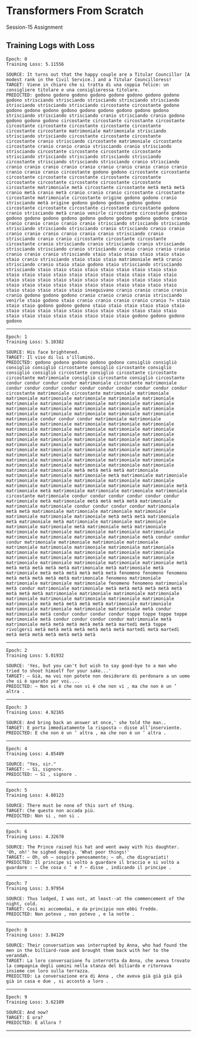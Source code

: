 # Transformers From Scratch
Session-15 Assignment

## Training Logs with Loss

    Epoch: 0
    Training Loss: 5.11556

    SOURCE: It turns out that the happy couple are a Titular Councillor [A modest rank in the Civil Service.] and a Titular Councilloress!
    TARGET: Viene in chiaro che si tratta di una coppia felice: un consigliere titolare e una consiglieressa titolare.
    PREDICTED: godono godono godono godono godono godono godono godono godono strisciando strisciando strisciando strisciando strisciando strisciando strisciando strisciando circostante circostante godono godono godono godono godono godono godono godono godono godono strisciando strisciando strisciando cranio strisciando cranio godono godono godono godono circostante circostante circostante circostante circostante circostante circostante circostante circostante circostante circostante matrimoniale matrimoniale strisciando strisciando strisciando circostante circostante circostante circostante cranio strisciando circostante matrimoniale circostante circostante cranio cranio cranio strisciando cranio strisciando strisciando circostante circostante circostante circostante strisciando strisciando strisciando strisciando strisciando circostante strisciando strisciando strisciando cranio strisciando cranio cranio cranio cranio cranio cranio cranio cranio cranio cranio cranio cranio cranio circostante godono godono circostante circostante circostante circostante circostante circostante circostante circostante circostante circostante circostante circostante circostante matrimoniale metà circostante circostante metà metà metà cranio metà cranio metà cranio cranio cranio circostante circostante circostante matrimoniale circostante origine godono godono cranio strisciando metà origine godono godono godono godono godono circostante circostante circostante circostante circostante godono cranio strisciando metà cranio venirle circostante circostante godono godono godono godono godono godono godono godono godono godono cranio cranio cranio cranio cranio cranio strisciando strisciando strisciando strisciando strisciando strisciando cranio strisciando cranio cranio cranio cranio cranio cranio cranio cranio strisciando cranio strisciando cranio cranio circostante circostante circostante circostante cranio strisciando cranio strisciando cranio strisciando strisciando strisciando cranio strisciando cranio cranio cranio cranio cranio cranio cranio strisciando staio staio staio staio staio staio staio cranio strisciando staio staio staio matrimoniale metà cranio strisciando cranio staio staio godono staio strisciando strisciando strisciando staio staio staio staio staio staio staio staio staio staio staio staio staio staio staio staio staio staio staio staio staio staio staio staio staio staio staio staio staio staio staio staio staio staio staio staio staio staio staio staio staio staio staio staio staio staio staio inseguivano cranio cranio cranio cranio cranio godono godono godono cranio cranio cranio cranio strisciando venirle staio godono staio cranio cranio cranio cranio cranio ?» staio staio staio godono godono godono staio staio staio staio staio staio staio staio staio staio staio staio staio staio staio staio staio staio staio staio staio staio staio staio staio godono godono godono godono
----------
    Epoch: 1
    Training Loss: 5.10382
 
    SOURCE: His face brightened.
    TARGET: Il viso di lui s’illuminò.
    PREDICTED: godono godono godono godono godono consigliò consigliò consigliò consigliò circostante consigliò circostante consigliò consigliò consigliò circostante consigliò circostante circostante circostante matrimoniale consigliò circostante consigliò circostante condur condur condur condur matrimoniale circostante matrimoniale condur condur condur condur condur condur condur condur condur condur circostante matrimoniale circostante matrimoniale matrimoniale matrimoniale matrimoniale matrimoniale matrimoniale matrimoniale matrimoniale matrimoniale matrimoniale matrimoniale matrimoniale matrimoniale matrimoniale matrimoniale matrimoniale matrimoniale matrimoniale matrimoniale matrimoniale matrimoniale matrimoniale matrimoniale condur condur condur matrimoniale matrimoniale matrimoniale matrimoniale matrimoniale matrimoniale matrimoniale matrimoniale matrimoniale matrimoniale matrimoniale matrimoniale matrimoniale matrimoniale matrimoniale matrimoniale matrimoniale matrimoniale matrimoniale matrimoniale matrimoniale matrimoniale matrimoniale matrimoniale matrimoniale matrimoniale matrimoniale matrimoniale matrimoniale matrimoniale matrimoniale matrimoniale matrimoniale matrimoniale matrimoniale matrimoniale matrimoniale matrimoniale matrimoniale matrimoniale matrimoniale matrimoniale matrimoniale matrimoniale matrimoniale matrimoniale matrimoniale matrimoniale matrimoniale metà metà metà metà matrimoniale matrimoniale matrimoniale matrimoniale metà matrimoniale matrimoniale matrimoniale matrimoniale matrimoniale matrimoniale matrimoniale matrimoniale matrimoniale matrimoniale matrimoniale matrimoniale metà matrimoniale metà matrimoniale matrimoniale matrimoniale matrimoniale circostante matrimoniale condur condur condur condur condur condur matrimoniale metà matrimoniale metà metà metà metà matrimoniale matrimoniale matrimoniale condur condur condur condur matrimoniale metà metà matrimoniale matrimoniale matrimoniale matrimoniale matrimoniale matrimoniale matrimoniale metà metà metà matrimoniale metà matrimoniale metà matrimoniale matrimoniale matrimoniale matrimoniale matrimoniale metà matrimoniale metà matrimoniale matrimoniale matrimoniale matrimoniale matrimoniale matrimoniale matrimoniale matrimoniale matrimoniale matrimoniale metà condur condur condur matrimoniale matrimoniale matrimoniale matrimoniale matrimoniale matrimoniale matrimoniale matrimoniale matrimoniale matrimoniale matrimoniale matrimoniale matrimoniale matrimoniale matrimoniale matrimoniale matrimoniale matrimoniale matrimoniale matrimoniale matrimoniale matrimoniale matrimoniale matrimoniale metà metà metà metà metà metà matrimoniale metà matrimoniale metà matrimoniale metà metà metà metà metà metà fenomeno fenomeno fenomeno metà metà metà metà metà matrimoniale fenomeno matrimoniale matrimoniale matrimoniale matrimoniale fenomeno fenomeno matrimoniale metà condur matrimoniale matrimoniale metà metà metà metà metà metà metà metà metà matrimoniale matrimoniale matrimoniale matrimoniale matrimoniale matrimoniale matrimoniale matrimoniale matrimoniale matrimoniale metà metà metà metà metà matrimoniale matrimoniale matrimoniale matrimoniale matrimoniale matrimoniale metà condur matrimoniale metà condur condur condur condur toppe toppe toppe toppe matrimoniale metà condur condur condur condur matrimoniale metà matrimoniale metà metà metà metà metà metà martedì metà toppe rivolgersi metà metà metà metà metà metà metà martedì metà martedì metà metà metà metà metà metà metà
----------
    Epoch: 2
    Training Loss: 5.01932
    
    SOURCE: 'Yes, but you can't but wish to say good-bye to a man who tried to shoot himself for your sake...'
    TARGET: — Già, ma voi non potete non desiderare di perdonare a un uomo che si è sparato per voi....
    PREDICTED: — Non vi è che non vi è che non vi , ma che non è un ’ altra .
----------
    Epoch: 3
    Training Loss: 4.92165

    SOURCE: And bring back an answer at once,' she told the man..
    TARGET: E porta immediatamente la risposta — disse all’inserviente.
    PREDICTED: E che non è un ’ altra , ma che non è un ’ altra .
----------
    Epoch: 4
    Training Loss: 4.85489

    SOURCE: "Yes, sir."
    TARGET: — Sì, signore.
    PREDICTED: — Sì , signore .
----------
    Epoch: 5
    Training Loss: 4.80123
 
    SOURCE: There must be none of this sort of thing.
    TARGET: Che questo non accada più.
    PREDICTED: Non si , non si .
----------
    Epoch: 6
    Training Loss: 4.32670
 
    SOURCE: The Prince raised his hat and went away with his daughter. 'Oh, oh!' he sighed deeply. 'What poor things!'
    TARGET: — Oh, oh — sospirò penosamente; — oh, che disgraziati!
    PREDICTED: Il principe si voltò a guardare il braccio e si voltò a guardare : — Che cosa c ’ è ? — disse , indicando il principe .
----------
    Epoch: 7
    Training Loss: 3.97954

    SOURCE: Thus lodged, I was not, at least--at the commencement of the night, cold.
    TARGET: Così mi accomodai, e da principio non ebbi freddo.
    PREDICTED: Non potevo , non potevo , e la notte .
----------
    Epoch: 8
    Training Loss: 3.84129

    SOURCE: Their conversation was interrupted by Anna, who had found the men in the billiard-room and brought them back with her to the verandah.
    TARGET: La loro conversazione fu interrotta da Anna, che aveva trovato la compagnia degli uomini nella stanza del biliardo e ritornava insieme con loro sulla terrazza.
    PREDICTED: La conversazione era di Anna , che aveva già già già già già in casa e due , si accostò a loro .
----------
    Epoch: 9
    Training Loss: 3.62109
 
    SOURCE: And now?
    TARGET: E ora?
    PREDICTED: E allora ?
----------
